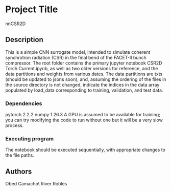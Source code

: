 # Project Title

nnCSR2D

## Description

This is a simple CNN surrogate model, intended to simulate coherent synchrotron radiation (CSR) in the final
bend of the FACET-II bunch compressor. The root folder contains the primary jupyter notebook CSR2D Torch Current.ipynb,
as well as two older versions for reference, and the data partitions and weights from various dates. The data partitions
are txts (should be updated to jsons soon), and, assuming the ordering of the files in the source directory is not changed,
indicate the indices in the data array populated by load_data corresponding to training, validation, and test data.

### Dependencies

pytorch 2.2.2
numpy 1.26.3
A GPU is assumed to be available for training; you can try modifying the code to run without one but it will be a very
slow process.

### Executing program

The notebook should be executed sequentially, with appropriate changes to the file paths.

## Authors

Obed Camacho\\
River Robles
